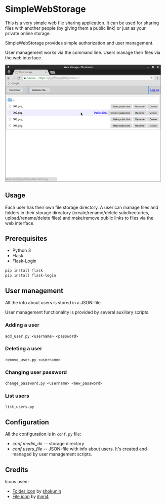 # SimpleWebStorage

This is a very simple web file sharing application. It can be used for sharing files with another people (by giving them
a public link) or just as your private online storage.

SimpleWebStorage provides simple authorization and user management.

User management works via the command line. Users manage their files via the web interface.

![Screenshot](https://github.com/Polar-Fox/simple-web-storage/blob/master/screenshots/001.png?raw=true)

## Usage

Each user has their own file storage directory. A user can manage files and folders in their storage directory
(create/rename/delete subdirectories, upload/rename/delete files) and make/remove public links to files via the web
interface.

## Prerequisites

- Python 3
- Flask
- Flask-Login

```
pip install flask
pip install flask-login
```

## User management

All the info about users is stored in a JSON-file.

User management functionality is provided by several auxiliary scripts.

### Adding a user

```add_user.py <username> <password>```

### Deleting a user

```remove_user.py <username>```

### Changing user password

```change_password.py <username> <new_password>```

### List users

```list_users.py ```

## Configuration

All the configuration is in ```conf.py``` file:

- *conf.media_dir* -- storage directory
- *conf.users_file* -- JSON-file with info about users. It's created and managed by user management scripts.

## Credits

Icons used:

* [Folder icon](https://openclipart.org/detail/76201/folder-blue) by [shokunin](https://openclipart.org/user-detail/shokunin)
* [File icon](https://openclipart.org/detail/83893/file-icon) by [jhnri4](https://openclipart.org/user-detail/jhnri4)
